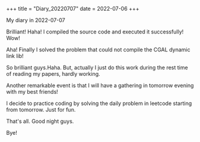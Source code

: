 +++
title = "Diary_20220707"
date = 2022-07-06
+++

My diary in 2022-07-07

Brilliant! Haha! I compiled the source code and executed it successfully! Wow!

<!-- more -->

Aha! Finally I solved the problem that could not compile the CGAL dynamic link lib!

So brilliant guys.Haha. But, actually I just do this work during the rest time of reading my papers, hardly working.

Another remarkable event is that I will have a gathering in tomorrow evening with my best friends! 

I decide to practice coding by solving the daily problem in leetcode 
starting from tomorrow. Just for fun.

That's all. Good night guys.

Bye!
